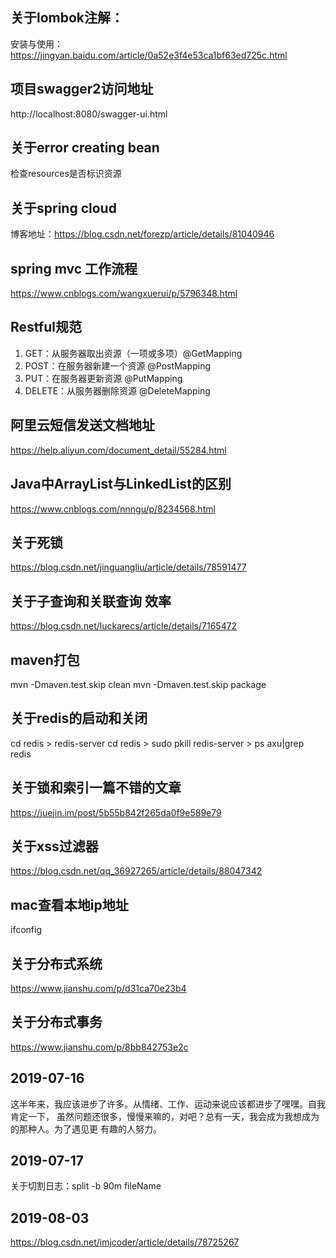 ## 关于lombok注解：
安装与使用：https://jingyan.baidu.com/article/0a52e3f4e53ca1bf63ed725c.html

## 项目swagger2访问地址
http://localhost:8080/swagger-ui.html

## 关于error creating bean
检查resources是否标识资源

## 关于spring cloud
博客地址：https://blog.csdn.net/forezp/article/details/81040946

## spring mvc 工作流程
https://www.cnblogs.com/wangxuerui/p/5796348.html

## Restful规范
1. GET：从服务器取出资源（一项或多项）@GetMapping
2. POST：在服务器新建一个资源 @PostMapping
3. PUT：在服务器更新资源 @PutMapping
4. DELETE：从服务器删除资源 @DeleteMapping

## 阿里云短信发送文档地址 
https://help.aliyun.com/document_detail/55284.html

## Java中ArrayList与LinkedList的区别
https://www.cnblogs.com/nnngu/p/8234568.html

## 关于死锁
https://blog.csdn.net/jinguangliu/article/details/78591477

## 关于子查询和关联查询 效率
https://blog.csdn.net/luckarecs/article/details/7165472

## maven打包
mvn -Dmaven.test.skip clean
mvn -Dmaven.test.skip package

## 关于redis的启动和关闭
cd redis > redis-server
cd redis > sudo pkill redis-server > ps axu|grep redis

## 关于锁和索引一篇不错的文章
https://juejin.im/post/5b55b842f265da0f9e589e79

## 关于xss过滤器
https://blog.csdn.net/qq_36927265/article/details/88047342 

## mac查看本地ip地址
ifconfig

## 关于分布式系统
https://www.jianshu.com/p/d31ca70e23b4

## 关于分布式事务
https://www.jianshu.com/p/8bb842753e2c

## 2019-07-16
这半年来，我应该进步了许多。从情绪、工作、运动来说应该都进步了嘿嘿。自我肯定一下，
虽然问题还很多，慢慢来嘛的，对吧？总有一天，我会成为我想成为的那种人。为了遇见更
有趣的人努力。

## 2019-07-17
关于切割日志：split -b 90m fileName

## 2019-08-03
https://blog.csdn.net/imjcoder/article/details/78725267
